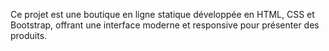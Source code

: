 Ce projet est une boutique en ligne statique développée en HTML, CSS et Bootstrap, offrant une interface moderne et responsive pour présenter des produits.
